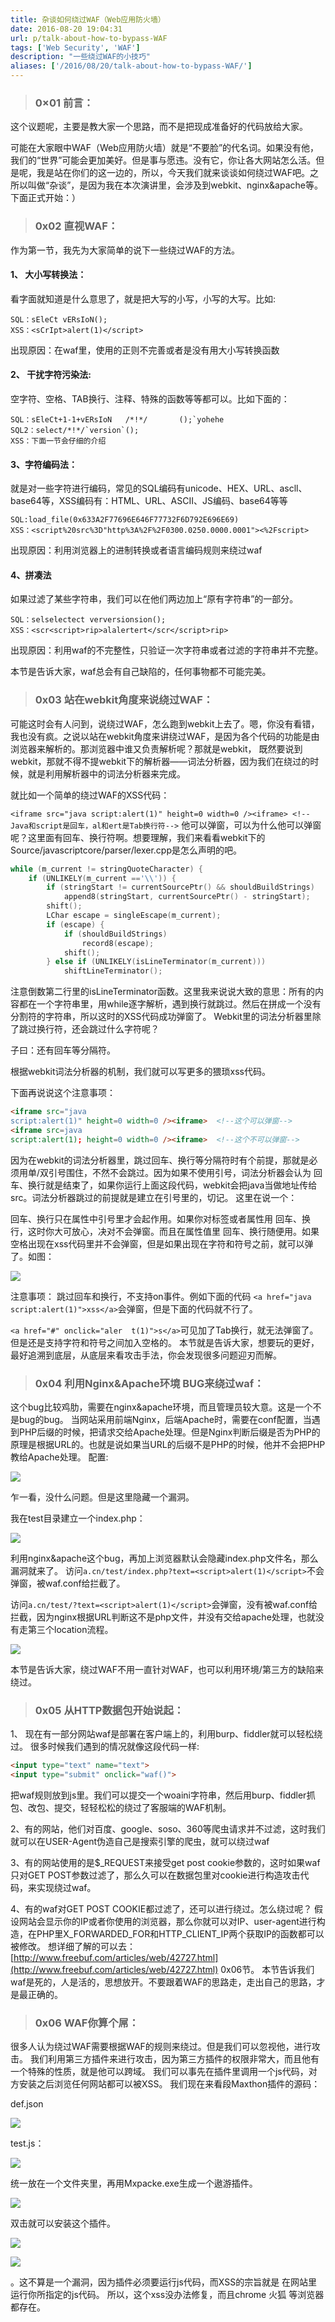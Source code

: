 ```yaml
---
title: 杂谈如何绕过WAF（Web应用防火墙）
date: 2016-08-20 19:04:31
url: p/talk-about-how-to-bypass-WAF
tags: ['Web Security', 'WAF']
description: "一些绕过WAF的小技巧"
aliases: ['/2016/08/20/talk-about-how-to-bypass-WAF/']
---
```


> ### 0×01 前言：

这个议题呢，主要是教大家一个思路，而不是把现成准备好的代码放给大家。

可能在大家眼中WAF（Web应用防火墙）就是“不要脸”的代名词。如果没有他，我们的“世界”可能会更加美好。但是事与愿违。没有它，你让各大网站怎么活。但是呢，我是站在你们的这一边的，所以，今天我们就来谈谈如何绕过WAF吧。之所以叫做“杂谈”，是因为我在本次演讲里，会涉及到webkit、nginx&apache等。下面正式开始：）

> ### 0x02 直视WAF：

作为第一节，我先为大家简单的说下一些绕过WAF的方法。

#### 1、 大小写转换法：

看字面就知道是什么意思了，就是把大写的小写，小写的大写。比如:
```
SQL：sEleCt vERsIoN();
‍‍XSS：<sCrIpt>alert(1)</script>
```
出现原因：在waf里，使用的正则不完善或者是没有用大小写转换函数

#### 2、 干扰字符污染法:

空字符、空格、TAB换行、注释、特殊的函数等等都可以。比如下面的：
```
SQL：sEleCt+1-1+vERsIoN   /*!*/       ();`yohehe‍‍
‍‍SQL2：select/*!*/`version`();
XSS：下面一节会仔细的介绍
```

#### 3、字符编码法：

就是对一些字符进行编码，常见的SQL编码有unicode、HEX、URL、ascll、base64等，XSS编码有：HTML、URL、ASCII、JS编码、base64等等
```
SQL:load_file(0x633A2F77696E646F77732F6D792E696E69)
‍‍‍‍XSS：<script%20src%3D"http%3A%2F%2F0300.0250.0000.0001"><%2Fscript>
```
出现原因：利用浏览器上的进制转换或者语言编码规则来绕过waf

#### 4、拼凑法

如果过滤了某些字符串，我们可以在他们两边加上“原有字符串”的一部分。
```
SQL：selselectect verversionsion();
‍‍‍‍XSS：<scr<script>rip>alalertert</scr</script>rip>
```
出现原因：利用waf的不完整性，只验证一次字符串或者过滤的字符串并不完整。

本节是告诉大家，waf总会有自己缺陷的，任何事物都不可能完美。

> ### 0x03 站在webkit角度来说绕过WAF：

可能这时会有人问到，说绕过WAF，怎么跑到webkit上去了。嗯，你没有看错，我也没有疯。之说以站在webkit角度来讲绕过WAF，是因为各个代码的功能是由浏览器来解析的。那浏览器中谁又负责解析呢？那就是webkit， 既然要说到webkit，那就不得不提webkit下的解析器——词法分析器，因为我们在绕过的时候，就是利用解析器中的词法分析器来完成。

就比如一个简单的绕过WAF的XSS代码：

`<iframe src="java
script:alert(1)" height=0 width=0 /><iframe> <!--Java和script是回车，al和ert是Tab换行符-->`
他可以弹窗，可以为什么他可以弹窗呢？这里面有回车、换行符啊。想要理解，我们来看看webkit下的Source/javascriptcore/parser/lexer.cpp是怎么声明的吧。
```c
while (m_current != stringQuoteCharacter) {
    if (UNLIKELY(m_current =='\\')) {
        if (stringStart != currentSourcePtr() && shouldBuildStrings)
            append8(stringStart, currentSourcePtr() - stringStart);
        shift();
        LChar escape = singleEscape(m_current);
        if (escape) {
            if (shouldBuildStrings)
                record8(escape);
            shift();
        } else if (UNLIKELY(isLineTerminator(m_current)))
            shiftLineTerminator();
```

注意倒数第二行里的isLineTerminator函数。这里我来说说大致的意思：所有的内容都在一个字符串里，用while逐字解析，遇到换行就跳过。然后在拼成一个没有分割符的字符串，所以这时的XSS代码成功弹窗了。
Webkit里的词法分析器里除了跳过换行符，还会跳过什么字符呢？

子曰：还有回车等分隔符。

根据webkit词法分析器的机制，我们就可以写更多的猥琐xss代码。

下面再说说这个注意事项：

```html
<iframe src="java
script:alert(1)" height=0 width=0 /><iframe>  <!--这个可以弹窗-->
<iframe src=java
script:alert(1); height=0 width=0 /><iframe>  <!--这个不可以弹窗-->
```
因为在webkit的词法分析器里，跳过回车、换行等分隔符时有个前提，那就是必须用单/双引号围住，不然不会跳过。因为如果不使用引号，词法分析器会认为 回车、换行就是结束了，如果你运行上面这段代码，webkit会把java当做地址传给src。词法分析器跳过的前提就是建立在引号里的，切记。
这里在说一个：

回车、换行只在属性中引号里才会起作用。如果你对标签或者属性用 回车、换行，这时你大可放心，决对不会弹窗。而且在属性值里 回车、换行随便用。如果空格出现在xss代码里并不会弹窗，但是如果出现在字符和符号之前，就可以弹了。如图：

![](/images/talk-about-how-to-bypass-WAF/1.png)

注意事项：
跳过回车和换行，不支持on事件。例如下面的代码
`<a href="java	script:alert(1)">xss</a>`会弹窗，但是下面的代码就不行了。

`<a href="#" onclick="aler	t(1)">s</a>`可见加了Tab换行，就无法弹窗了。但是还是支持字符和符号之间加入空格的。
本节就是告诉大家，想要玩的更好，最好追溯到底层，从底层来看攻击手法，你会发现很多问题迎刃而解。

> ### 0x04 利用Nginx&Apache环境 BUG来绕过waf：

这个bug比较鸡肋，需要在nginx&apache环境，而且管理员较大意。这是一个不是bug的bug。
当网站采用前端Nginx，后端Apache时，需要在conf配置，当遇到PHP后缀的时候，把请求交给Apache处理。但是Nginx判断后缀是否为PHP的原理是根据URL的。也就是说如果当URL的后缀不是PHP的时候，他并不会把PHP教给Apache处理。
配置:

![](/images/talk-about-how-to-bypass-WAF/2.png)

乍一看，没什么问题。但是这里隐藏一个漏洞。

我在test目录建立一个index.php：

![](/images/talk-about-how-to-bypass-WAF/3.png)

利用nginx&apache这个bug，再加上浏览器默认会隐藏index.php文件名，那么漏洞就来了。
访问`a.cn/test/index.php?text=<script>alert(1)</script>`不会弹窗，被waf.conf给拦截了。

访问`a.cn/test/?text=<script>alert(1)</script>`会弹窗，没有被waf.conf给拦截，因为nginx根据URL判断这不是php文件，并没有交给apache处理，也就没有走第三个location流程。

![](/images/talk-about-how-to-bypass-WAF/4.png)

本节是告诉大家，绕过WAF不用一直针对WAF，也可以利用环境/第三方的缺陷来绕过。

> ### 0x05 从HTTP数据包开始说起：

1、 现在有一部分网站waf是部署在客户端上的，利用burp、fiddler就可以轻松绕过。
很多时候我们遇到的情况就像这段代码一样:
```html
<input type="text" name="text">
<input type="submit" onclick="waf()">
```
把waf规则放到js里。我们可以提交一个woaini字符串，然后用burp、fiddler抓包、改包、提交，轻轻松松的绕过了客服端的WAF机制。

2、有的网站，他们对百度、google、soso、360等爬虫请求并不过滤，这时我们就可以在USER-Agent伪造自己是搜索引擎的爬虫，就可以绕过waf

3、有的网站使用的是$\_REQUEST来接受get post cookie参数的，这时如果waf只对GET POST参数过滤了，那么久可以在数据包里对cookie进行构造攻击代码，来实现绕过waf。

4、有的waf对GET POST COOKIE都过滤了，还可以进行绕过。怎么绕过呢？
假设网站会显示你的IP或者你使用的浏览器，那么你就可以对IP、user-agent进行构造，在PHP里X_FORWARDED_FOR和HTTP_CLIENT_IP两个获取IP的函数都可以被修改。
想详细了解的可以去：[http://www.freebuf.com/articles/web/42727.html](http://www.freebuf.com/articles/web/42727.html) 0x06节。
本节告诉我们waf是死的，人是活的，思想放开。不要跟着WAF的思路走，走出自己的思路，才是最正确的。

> ### 0x06 WAF你算个屌：

很多人认为绕过WAF需要根据WAF的规则来绕过。但是我们可以忽视他，进行攻击。
我们利用第三方插件来进行攻击，因为第三方插件的权限非常大，而且他有一个特殊的性质，就是他可以跨域。
我们可以事先在插件里调用一个js代码，对方安装之后浏览任何网站都可以被XSS。
我们现在来看段Maxthon插件的源码：

def.json

![](/images/talk-about-how-to-bypass-WAF/5.png)

test.js：

![](/images/talk-about-how-to-bypass-WAF/8.png)

统一放在一个文件夹里，再用Mxpacke.exe生成一个遨游插件。

![](/images/talk-about-how-to-bypass-WAF/6.png)

双击就可以安装这个插件。

![](/images/talk-about-how-to-bypass-WAF/7.png)

![](/images/talk-about-how-to-bypass-WAF/8.png)

。这不算是一个漏洞，因为插件必须要运行js代码，而XSS的宗旨就是 在网站里运行你所指定的js代码。
所以，这个xss没办法修复，而且chrome 火狐 等浏览器都存在。
